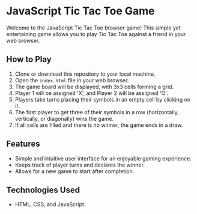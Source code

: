 # JavaScript Tic Tac Toe Game

Welcome to the JavaScript Tic Tac Toe browser game! This simple yet entertaining game allows you to play Tic Tac Toe against a friend in your web browser.

## How to Play

1. Clone or download this repository to your local machine.
2. Open the `index.html` file in your web browser.
3. The game board will be displayed, with 3x3 cells forming a grid.
4. Player 1 will be assigned 'X', and Player 2 will be assigned 'O'.
5. Players take turns placing their symbols in an empty cell by clicking on it.
6. The first player to get three of their symbols in a row (horizontally, vertically, or diagonally) wins the game.
7. If all cells are filled and there is no winner, the game ends in a draw.

## Features

- Simple and intuitive user interface for an enjoyable gaming experience.
- Keeps track of player turns and declares the winner.
- Allows for a new game to start after completion.

## Technologies Used

- HTML, CSS, and JavaScript.
